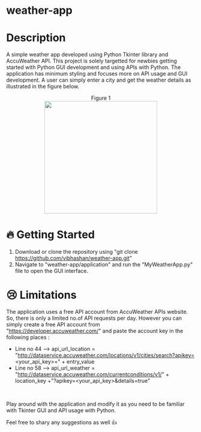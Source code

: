 # weather-app

# Description
A simple weather app developed using Python Tkinter library and AccuWeather API. This project is solely targetted for newbies getting started with
Python GUI development and using APIs with Python. The application has minimum styling and focuses more on API usage and GUI development.
A user can simply enter a city and get the weather details as illustrated in the figure below.


<p align="center">
  Figure 1 <br />
  <img src="https://github.com/vibhashan/weather-app/assets/137031728/be49292c-1844-40c0-8648-baddc9157d84" width="300" height="300">
</p> 

# 🔥 Getting Started
1. Download or clone the repository using "git clone https://github.com/vibhashan/weather-app.git"
2. Navigate to "weather-app/application" and run the "MyWeatherApp.py" file to open the GUI interface.

# 😢 Limitations
The application uses a free API account from AccuWeather APIs website. So, there is only a limited no.of API requests per day.
However you can simply create a free API account from "https://developer.accuweather.com/" and paste the account key in the following places :
- Line no 44 --> api_url_location = "http://dataservice.accuweather.com/locations/v1/cities/search?apikey=<your_api_key>=" + entry_value
- Line no 58 --> api_url_weather = "http://dataservice.accuweather.com/currentconditions/v1/" + location_key +"?apikey=<your_api_key>&details=true"

<br />

<p> Play around with the application and modify it as you need to be familiar with Tkinter GUI and API usage with Python. </p>
<p> Feel free to shary any suggestions as well 👍 </p> 

